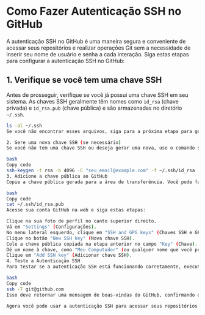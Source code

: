 # Como Fazer Autenticação SSH no GitHub

A autenticação SSH no GitHub é uma maneira segura e conveniente de acessar seus repositórios e realizar operações Git sem a necessidade de inserir seu nome de usuário e senha a cada interação. Siga estas etapas para configurar a autenticação SSH no GitHub:

## 1. Verifique se você tem uma chave SSH

Antes de prosseguir, verifique se você já possui uma chave SSH em seu sistema. As chaves SSH geralmente têm nomes como `id_rsa` (chave privada) e `id_rsa.pub` (chave pública) e são armazenadas no diretório `~/.ssh`.

```bash
ls -al ~/.ssh
Se você não encontrar esses arquivos, siga para a próxima etapa para gerar uma chave SSH.

2. Gere uma nova chave SSH (se necessário)
Se você não tem uma chave SSH ou deseja gerar uma nova, use o comando ssh-keygen para gerar um novo par de chaves SSH. Substitua "seu_email@example.com" pelo seu endereço de e-mail.

bash
Copy code
ssh-keygen -t rsa -b 4096 -C "seu_email@example.com" -f ~/.ssh/id_rsa
3. Adicione a chave pública ao GitHub
Copie a chave pública gerada para a área de transferência. Você pode fazer isso com o seguinte comando:

bash
Copy code
cat ~/.ssh/id_rsa.pub
Acesse sua conta GitHub na web e siga estas etapas:

Clique na sua foto de perfil no canto superior direito.
Vá em "Settings" (Configurações).
No menu lateral esquerdo, clique em "SSH and GPG keys" (Chaves SSH e GPG).
Clique no botão "New SSH key" (Nova chave SSH).
Cole a chave pública copiada na etapa anterior no campo "Key" (Chave).
Dê um nome à chave, como "Meu Computador" (ou qualquer nome que você preferir).
Clique em "Add SSH key" (Adicionar chave SSH).
4. Teste a Autenticação SSH
Para testar se a autenticação SSH está funcionando corretamente, execute o seguinte comando no terminal:

bash
Copy code
ssh -T git@github.com
Isso deve retornar uma mensagem de boas-vindas do GitHub, confirmando que a autenticação SSH está configurada corretamente.

Agora você pode usar a autenticação SSH para acessar seus repositórios e realizar operações Git no GitHub sem a necessidade de inserir suas credenciais a cada vez. Isso proporciona maior segurança e facilidade de uso em suas interações com o GitHub.